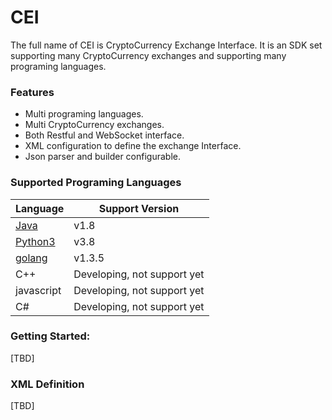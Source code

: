# CEI
The full name of CEI is CryptoCurrency Exchange Interface. It is an SDK set supporting many CryptoCurrency exchanges and supporting many programing languages.

### Features
* Multi programing languages.
* Multi CryptoCurrency exchanges.
* Both Restful and WebSocket interface.
* XML configuration to define the exchange Interface.
* Json parser and builder configurable.
 
### Supported Programing Languages

|  Language   | Support Version |
|  ----  | ----  |
| [Java](https://github.com/macomfan/cei/tree/master/framework/cei_java) | v1.8 |
| [Python3](https://github.com/macomfan/cei)   | v3.8 |
| [golang](https://github.com/macomfan/cei)  | v1.3.5 |
| C++ | Developing, not support yet |
| javascript | Developing, not support yet |
| C# | Developing, not support yet |

### Getting Started:
[TBD]


### XML Definition
[TBD]